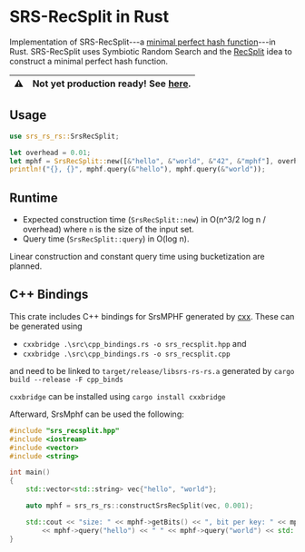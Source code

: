 # SRS-RecSplit in Rust
Implementation of SRS-RecSplit---a [minimal perfect hash function](https://en.wikipedia.org/wiki/Perfect_hash_function#Minimal_perfect_hash_function)---in Rust.
SRS-RecSplit uses Symbiotic Random Search and the [RecSplit](https://arxiv.org/abs/1910.06416) idea to construct a minimal perfect hash function.

| ⚠️   | Not yet production ready! See [here](https://github.com/worldofjoni/srs-rs-rs/issues/4). |
| --- | ------------------------- |

## Usage
```rust
use srs_rs_rs::SrsRecSplit;

let overhead = 0.01;
let mphf = SrsRecSplit::new([&"hello", &"world", &"42", &"mphf"], overhead);
println!("{}, {}", mphf.query(&"hello"), mphf.query(&"world"));
```

## Runtime
- Expected construction time (`SrsRecSplit::new`) in O(n^3/2 log n / overhead) where `n` is the size of the input set.
- Query time (`SrsRecSplit::query`) in O(log n).

Linear construction and constant query time using bucketization are planned.


## C++ Bindings
This crate includes C++ bindings for SrsMPHF generated by [cxx](https://cxx.rs/index.html).
These can be generated using 
- `cxxbridge .\src\cpp_bindings.rs -o srs_recsplit.hpp` and
- `cxxbridge .\src\cpp_bindings.rs -o srs_recsplit.cpp`

and need to be linked to `target/release/libsrs-rs-rs.a` generated by `cargo build --release -F cpp_binds`

`cxxbridge` can be installed using `cargo install cxxbridge`


Afterward, SrsMphf can be used the following:
```c++
#include "srs_recsplit.hpp"
#include <iostream>
#include <vector>
#include <string>

int main()
{
    std::vector<std::string> vec{"hello", "world"};

    auto mphf = srs_rs_rs::constructSrsRecSplit(vec, 0.001);

    std::cout << "size: " << mphf->getBits() << ", bit per key: " << mphf->getBitsPerKey() << ", hashes: " 
        << mphf->query("hello") << " " << mphf->query("world") << std::endl;
}

```

